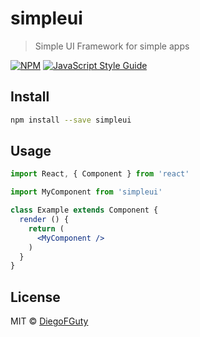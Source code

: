# simpleui

> Simple UI Framework for simple apps

[![NPM](https://img.shields.io/npm/v/simpleui.svg)](https://www.npmjs.com/package/simpleui) [![JavaScript Style Guide](https://img.shields.io/badge/code_style-standard-brightgreen.svg)](https://standardjs.com)

## Install

```bash
npm install --save simpleui
```

## Usage

```jsx
import React, { Component } from 'react'

import MyComponent from 'simpleui'

class Example extends Component {
  render () {
    return (
      <MyComponent />
    )
  }
}
```

## License

MIT © [DiegoFGuty](https://github.com/DiegoFGuty)

